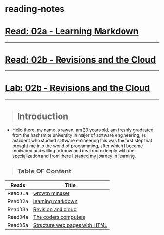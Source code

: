# reading-notes


# [Read: 02a - Learning Markdown](https://rawankh98.github.io/reading-notes/read6)

<hr>

# [Read: 02b -  Revisions and the Cloud](https://rawankh98.github.io/reading-notes/read7)

<hr>

# [Lab: 02b - Revisions and the Cloud](https://rawankh98.github.io/reading-notes/read8)



<hr>

># Introduction

* Hello there, my name is rawan, am 23 years old, am freshly graduated from the hashemite university in major of software engineering, as  astudent who studied software enfineering this was the first step that brought me into the world of programming, after which I became motivated and willing to know and deal more deeply with the specialization and from there I started my journey in learning.



>## Table OF Content 

|Reads|Title|
|---|---|
|Read01a|[Growth mindset](https://rawankh98.github.io/reading-notes/read01a)|
|Read02a|[learning markdown](https://rawankh98.github.io/reading-notes/read02a)|
|Read03a|[Revision and cloud](https://rawankh98.github.io/reading-notes/read03a)|
|Read04a|[The coders computers](https://rawankh98.github.io/reading-notes/read04a)|
|Read05a|[Structure web pages with HTML](https://rawankh98.github.io/reading-notes/read05a)|
